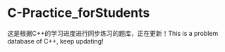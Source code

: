 # C-Practice_forStudents
这是根据C++的学习进度进行同步练习的题库，正在更新！This is a problem database of C++, keep updating!
